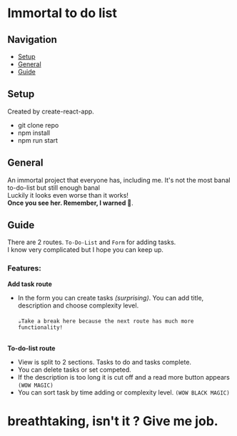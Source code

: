 # Immortal to do list

## Navigation
* [Setup](#setup)
* [General](#general)
* [Guide](#guide)

## Setup

Created by create-react-app.

* git clone repo
* npm install
* npm run start



## General

An immortal project that everyone has, including me.
It's not the most banal to-do-list but still enough banal<br>
Luckily it looks even worse than it works!<br>
<strong>Once you see her. Remember, I warned 💩</strong>.


## Guide

There are 2 routes. `To-Do-List` and `Form` for adding tasks. <br>
I know very complicated but I hope you can keep up.

### Features: 

<strong>Add task route</strong>
* In the form you can create tasks *(surprising)*. You can add title, description and choose complexity level.<br><br>
`☕️Take a break here because the next route has much more functionality!`
<br>
<strong>To-do-list route</strong><br>

* View is split to 2 sections. Tasks to do and tasks complete.
* You can delete tasks or set competed. 
* If the description is too long it is cut off and a read more button appears `(WOW MAGIC)`
* You can sort task by time adding or complexity level. `(WOW BLACK MAGIC)`


# breathtaking, isn't it ? Give me job. 
